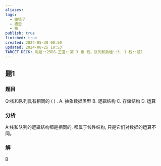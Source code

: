 ```yaml
---
aliases: 
tags:
  - 做错了
  - 概念
  - 栈
publish: true
finished: true
created: 2024-05-30 00:50
updated: 2024-08-25 10:53
TARGET DECK: 刷题::25DS-王道::第 3 章 栈、队列和数组::3. 1 栈::题1
---
```

## 题1
### 题目
Q:栈和队列具有相同的 ( ) .
A. 抽象数据类型 
B. 逻辑结构 
C. 存储结构 
D. 运算
### 分析
A:栈和队列的逻辑结构都是相同的, 都属于线性结构, 只是它们对数据的运算不同。
### 解
B
<!--ID: 1725344113860-->

